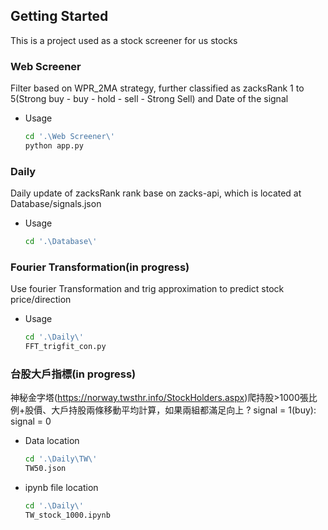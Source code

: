 
<!-- GETTING STARTED -->
## Getting Started

This is a project used as a stock screener for us stocks
### Web Screener
Filter based on WPR_2MA strategy, further classified as zacksRank 1 to 5(Strong buy - buy - hold - sell - Strong Sell) and Date of the signal
* Usage
  ```sh
  cd '.\Web Screener\'
  python app.py
  ```

### Daily
Daily update of zacksRank rank base on zacks-api, which is located at Database/signals.json
* Usage
  ```sh
  cd '.\Database\'
  ```
### Fourier Transformation(in progress)
Use fourier Transformation and trig approximation to predict stock price/direction
* Usage
  ```sh
  cd '.\Daily\'
  FFT_trigfit_con.py
  ```

### 台股大戶指標(in progress)
神秘金字塔(https://norway.twsthr.info/StockHolders.aspx)爬持股>1000張比例+股價、大戶持股兩條移動平均計算，如果兩組都滿足向上 ? signal = 1(buy): signal = 0
* Data location
  ```sh
  cd '.\Daily\TW\'
  TW50.json
  ```
* ipynb file location
  ```sh
  cd '.\Daily\'
  TW_stock_1000.ipynb
  ```